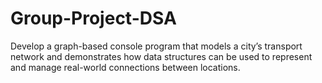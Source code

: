 # Group-Project-DSA
Develop a graph-based console program that models a city’s transport network and demonstrates how data structures can be used to represent and manage real-world connections between locations.
